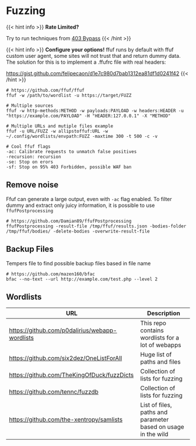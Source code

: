 # Fuzzing

{{< hint info >}} **Rate Limited?**

Try to run techniques from [403 Bypass](https://caon.io/docs/exploitation/403bypass/) 
{{< /hint >}}

{{< hint info >}} **Configure your options!**
ffuf runs by default with ffuf custom user agent, some sites will not trust that and return dummy data. 
The solution for this is to implement a .ffufrc file with real headers:

https://gist.github.com/felipecaon/d1e7c980d7bab1312ea81df1d0241f42
{{< /hint >}}


```
# https://github.com/ffuf/ffuf
ffuf -w /path/to/wordlist -u https://target/FUZZ

# Multiple sources
ffuf -w http-methods:METHOD -w payloads:PAYLOAD -w headers:HEADER -u "https://example.com/PAYLOAD" -H "HEADER:127.0.0.1" -X "METHOD"

# Multiple URLs and mutiple files example
ffuf -u URL/FUZZ -w allipstoffuf:URL -w ~/.config/wordlists/envpath:FUZZ -maxtime 300 -t 500 -c -v

# Cool ffuf flags
-ac: Calibrate requests to unmatch false positives
-recursion: recursion
-se: Stop on erors
-sf: Stop on 95% 403 Forbidden, possible WAF ban
```

## Remove noise

Ffuf can generate a large output, even with `-ac` flag enabled. To filter dummy and extract only juicy information, it is possible to use `ffufPostprocessing`

```
# https://github.com/Damian89/ffufPostprocessing
ffufPostprocessing -result-file /tmp/ffuf/results.json -bodies-folder /tmp/ffuf/bodies/ -delete-bodies -overwrite-result-file
```

## Backup Files

Tempers file to find possible backup files based in file name

```
# https://github.com/mazen160/bfac
bfac --no-text --url http://example.com/test.php --level 2
```

## Wordlists

| URL | Description |
|---|---|
|https://github.com/p0dalirius/webapp-wordlists|This repo contains wordlists for a lot of webapps|
|https://github.com/six2dez/OneListForAll|Huge list of paths and files|
|https://github.com/TheKingOfDuck/fuzzDicts| Collection of lists for fuzzing |
| https://github.com/tennc/fuzzdb| Collection of lists for fuzzing |
| https://github.com/the-xentropy/samlists| List of files, paths and parameter based on usage in the wild |
